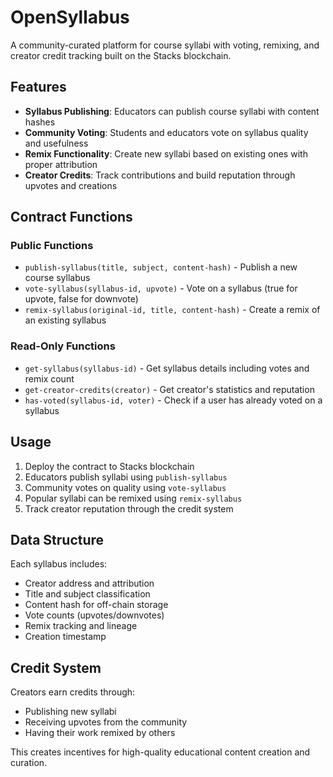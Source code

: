 # OpenSyllabus

A community-curated platform for course syllabi with voting, remixing, and creator credit tracking built on the Stacks blockchain.

## Features

- **Syllabus Publishing**: Educators can publish course syllabi with content hashes
- **Community Voting**: Students and educators vote on syllabus quality and usefulness
- **Remix Functionality**: Create new syllabi based on existing ones with proper attribution
- **Creator Credits**: Track contributions and build reputation through upvotes and creations

## Contract Functions

### Public Functions
- `publish-syllabus(title, subject, content-hash)` - Publish a new course syllabus
- `vote-syllabus(syllabus-id, upvote)` - Vote on a syllabus (true for upvote, false for downvote)
- `remix-syllabus(original-id, title, content-hash)` - Create a remix of an existing syllabus

### Read-Only Functions
- `get-syllabus(syllabus-id)` - Get syllabus details including votes and remix count
- `get-creator-credits(creator)` - Get creator's statistics and reputation
- `has-voted(syllabus-id, voter)` - Check if a user has already voted on a syllabus

## Usage

1. Deploy the contract to Stacks blockchain
2. Educators publish syllabi using `publish-syllabus`
3. Community votes on quality using `vote-syllabus`
4. Popular syllabi can be remixed using `remix-syllabus`
5. Track creator reputation through the credit system

## Data Structure

Each syllabus includes:
- Creator address and attribution
- Title and subject classification
- Content hash for off-chain storage
- Vote counts (upvotes/downvotes)
- Remix tracking and lineage
- Creation timestamp

## Credit System

Creators earn credits through:
- Publishing new syllabi
- Receiving upvotes from the community
- Having their work remixed by others

This creates incentives for high-quality educational content creation and curation.
